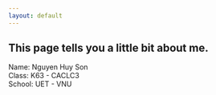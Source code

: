 ```yaml
---
layout: default
---
```

## This page tells you a little bit about me.

Name: Nguyen Huy Son  
Class: K63 - CACLC3  
School: UET - VNU